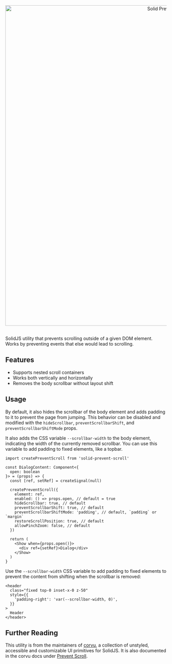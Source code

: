 <div align="center">
  <a href="https://corvu.dev/docs/utilities/prevent-scroll">
    <img src="https://corvu.dev/readme/solid-prevent-scroll.png" width=1000 alt="Solid Prevent Scroll" />
  </a>
</div>
<br />

SolidJS utility that prevents scrolling outside of a given DOM element. Works by preventing events that else would lead to scrolling.

## Features

- Supports nested scroll containers
- Works both vertically and horizontally
- Removes the body scrollbar without layout shift

## Usage

By default, it also hides the scrollbar of the body element and adds padding to it to prevent the page from jumping. This behavior can be disabled and modified with the `hideScrollbar`, `preventScrollbarShift`, and `preventScrollbarShiftMode` props.

It also adds the CSS variable `--scrollbar-width` to the body element, indicating the width of the currently removed scrollbar. You can use this variable to add padding to fixed elements, like a topbar.

```tsx
import createPreventScroll from 'solid-prevent-scroll'
```

```tsx
const DialogContent: Component<{
  open: boolean
}> = (props) => {
  const [ref, setRef] = createSignal(null)

  createPreventScroll({
    element: ref,
    enabled: () => props.open, // default = true
    hideScrollbar: true, // default
    preventScrollbarShift: true, // default
    preventScrollbarShiftMode: 'padding', // default, `padding` or `margin`
    restoreScrollPosition: true, // default
    allowPinchZoom: false, // default
  })

  return (
    <Show when={props.open()}>
      <div ref={setRef}>Dialog</div>
    </Show>
  )
}
```

Use the `--scrollbar-width` CSS variable to add padding to fixed elements to prevent the content from shifting when the scrollbar is removed:

```tsx
<header
  class="fixed top-0 inset-x-0 z-50"
  style={{
    'padding-right': 'var(--scrollbar-width, 0)',
  }}
>
  Header
</header>
```

## Further Reading
This utility is from the maintainers of [corvu](https://corvu.dev), a collection of unstyled, accessible and customizable UI primitives for SolidJS. It is also documented in the corvu docs under [Prevent Scroll](https://corvu.dev/docs/utilities/prevent-scroll).
